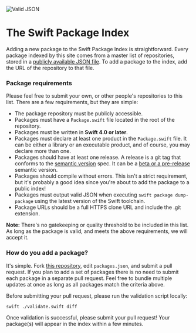 ![Valid JSON](https://github.com/daveverwer/SwiftPMLibrary/workflows/Valid%20JSON/badge.svg)

# The Swift Package Index

Adding a new package to the Swift Package Index is straightforward. Every package indexed by this site comes from a master list of repositories, stored in a [publicly available JSON file](https://github.com/daveverwer/SwiftPMLibrary/blob/master/packages.json). To add a package to the index, add the URL of the repository to that file.

### Package requirements

Please feel free to submit your own, or other people's repositories to this list. There are a few requirements, but they are simple:

* The package repository must be publicly accessible.
* Packages must have a `Package.swift` file located in the root of the repository.
* Packages must be written in **Swift 4.0 or later**.
* Packages must declare at least one product in the `Package.swift` file. It can be either a library or an executable product, and of course, you may declare more than one.
* Packages should have at least one release. A release is a git tag that conforms to the [semantic version](https://semver.org) spec. It can be a [beta or a pre-release](https://semver.org/#spec-item-9) semantic version.
* Packages should compile without errors. This isn't a strict requirement, but it's probably a good idea since you're about to add the package to a public index!
* Packages must output valid JSON when executing `swift package dump-package` using the latest version of the Swift toolchain.
* Package URLs should be a full HTTPS clone URL and include the .git extension.

**Note:** There's no gatekeeping or quality threshold to be included in this list. As long as the package is valid, and meets the above requirements, we will accept it.

### How do you add a package?

It's simple. Fork [this repository](https://github.com/daveverwer/SwiftPMLibrary/), edit `packages.json`, and submit a pull request. If you plan to add a set of packages there is no need to submit each package in a separate pull request. Feel free to bundle multiple updates at once as long as all packages match the criteria above.

Before submitting your pull request, please run the validation script locally:

```shell
swift ./validate.swift diff
```

Once validation is successful, please submit your pull request! Your package(s) will appear in the index within a few minutes.
